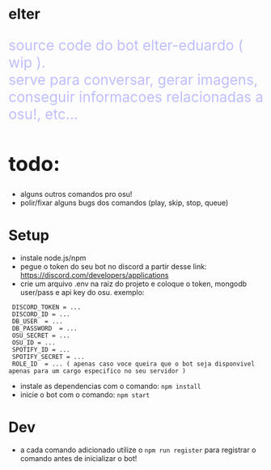 # elter
<p style="color: rgb(190,190,1970); font-size: 28px;">
    source code do bot elter-eduardo ( wip ).
    <br>
    serve para conversar, gerar imagens, conseguir informacoes relacionadas a osu!, etc...
</p>

<h1 style="font-size: 40px">
    todo:
</h1>

- alguns outros comandos pro osu!
- polir/fixar alguns bugs dos comandos (play, skip, stop, queue)

<h1>
    Setup
</h1>

- instale node.js/npm
- pegue o token do seu bot no discord a partir desse link: https://discord.com/developers/applications
- crie um arquivo .env na raiz do projeto e coloque o token, mongodb user/pass e api key do osu. exemplo:
```
 DISCORD_TOKEN = ...
 DISCORD_ID = ...
 DB_USER  = ...
 DB_PASSWORD  = ...
 OSU_SECRET = ...
 OSU_ID = ...
 SPOTIFY_ID = ...
 SPOTIFY_SECRET = ...
 ROLE_ID  = ... ( apenas caso voce queira que o bot seja disponvivel apenas para um cargo especifico no seu servidor )
```
- instale as dependencias com o comando: `npm install`
- inicie o bot com o comando: `npm start`

<h1>Dev</h1>

- a cada comando adicionado utilize o `npm run register` para registrar o comando antes de inicializar o bot!
